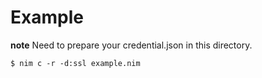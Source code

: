 # Example

**note** Need to prepare your credential.json in this directory.

```
$ nim c -r -d:ssl example.nim
```
